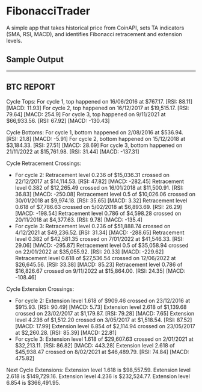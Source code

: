 # FibonacciTrader

A simple app that takes historical price from CoinAPI, sets TA indicators (SMA, RSI, MACD), and identifies Fibonacci retracement and extension levels.

## Sample Output

  ----------
  BTC REPORT
  ----------

  Cycle Tops:
    For cycle 1, top happened on 16/06/2016 at $767.17. [RSI: 88.11] [MACD: 11.93]
    For cycle 2, top happened on 16/12/2017 at $19,515.17. [RSI: 79.64] [MACD: 254.9]
    For cycle 3, top happened on 9/11/2021 at $66,933.56. [RSI: 67.92] [MACD: -130.43]

  Cycle Bottoms:
    For cycle 1, bottom happened on 2/08/2016 at $536.94. [RSI: 21.8] [MACD: -5.91]
    For cycle 2, bottom happened on 15/12/2018 at $3,184.33. [RSI: 27.51] [MACD: 28.69]
    For cycle 3, bottom happened on 21/11/2022 at $15,761.98. [RSI: 31.44] [MACD: -137.31]

  Cycle Retracement Crossings:
  - For cycle 2:
    Retracement level 0.236 of $15,036.31 crossed on 22/12/2017 at $14,114.53. [RSI: 47.82] [MACD: -282.45]
    Retracement level 0.382 of $12,265.49 crossed on 16/01/2018 at $11,500.91. [RSI: 36.83] [MACD: -250.08]
    Retracement level 0.5 of $10,026.06 crossed on 30/01/2018 at $9,974.18. [RSI: 35.65] [MACD: 3.32]
    Retracement level 0.618 of $7,786.63 crossed on 5/02/2018 at $6,893.69. [RSI: 26.29] [MACD: -198.54]
    Retracement level 0.786 of $4,598.28 crossed on 20/11/2018 at $4,377.63. [RSI: 9.78] [MACD: -135.4]
  - For cycle 3:
    Retracement level 0.236 of $51,888.74 crossed on 4/12/2021 at $49,236.52. [RSI: 31.34] [MACD: -288.65]
    Retracement level 0.382 of $42,581.35 crossed on 7/01/2022 at $41,546.33. [RSI: 29.06] [MACD: -295.87]
    Retracement level 0.5 of $35,058.94 crossed on 22/01/2022 at $35,055.92. [RSI: 20.33] [MACD: -229.62]
    Retracement level 0.618 of $27,536.54 crossed on 12/06/2022 at $26,645.56. [RSI: 33.38] [MACD: 85.23]
    Retracement level 0.786 of $16,826.67 crossed on 9/11/2022 at $15,864.00. [RSI: 24.35] [MACD: -108.46]

  Cycle Extension Crossings:
  - For cycle 2:
    Extension level 1.618 of $909.46 crossed on 23/12/2016 at $915.93. [RSI: 90.49] [MACD: 5.73]
    Extension level 2.618 of $1,139.68 crossed on 23/02/2017 at $1,179.87. [RSI: 79.28] [MACD: 7.65]
    Extension level 4.236 of $1,512.20 crossed on 3/05/2017 at $1,518.54. [RSI: 87.52] [MACD: 17.99]
    Extension level 6.854 of $2,114.94 crossed on 23/05/2017 at $2,260.28. [RSI: 85.39] [MACD: 22.81]
  - For cycle 3:
    Extension level 1.618 of $29,607.63 crossed on 2/01/2021 at $32,213.11. [RSI: 86.82] [MACD: 443.28]
    Extension level 2.618 of $45,938.47 crossed on 8/02/2021 at $46,489.79. [RSI: 74.84] [MACD: 475.82]

  Next Cycle Extensions:
    Extension level 1.618 is $98,557.59.
    Extension level 2.618 is $149,729.16.
    Extension level 4.236 is $232,524.77.
    Extension level 6.854 is $366,491.95.
